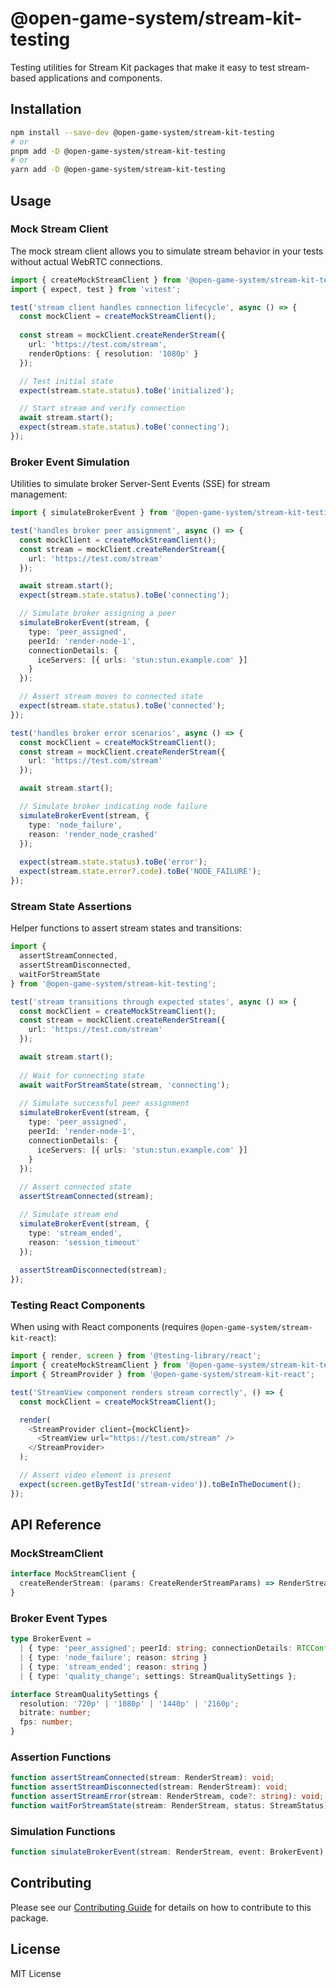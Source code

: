 # @open-game-system/stream-kit-testing

Testing utilities for Stream Kit packages that make it easy to test stream-based applications and components.

## Installation

```bash
npm install --save-dev @open-game-system/stream-kit-testing
# or
pnpm add -D @open-game-system/stream-kit-testing
# or
yarn add -D @open-game-system/stream-kit-testing
```

## Usage

### Mock Stream Client

The mock stream client allows you to simulate stream behavior in your tests without actual WebRTC connections.

```typescript
import { createMockStreamClient } from '@open-game-system/stream-kit-testing';
import { expect, test } from 'vitest';

test('stream client handles connection lifecycle', async () => {
  const mockClient = createMockStreamClient();
  
  const stream = mockClient.createRenderStream({
    url: 'https://test.com/stream',
    renderOptions: { resolution: '1080p' }
  });

  // Test initial state
  expect(stream.state.status).toBe('initialized');

  // Start stream and verify connection
  await stream.start();
  expect(stream.state.status).toBe('connecting');
});
```

### Broker Event Simulation

Utilities to simulate broker Server-Sent Events (SSE) for stream management:

```typescript
import { simulateBrokerEvent } from '@open-game-system/stream-kit-testing';

test('handles broker peer assignment', async () => {
  const mockClient = createMockStreamClient();
  const stream = mockClient.createRenderStream({
    url: 'https://test.com/stream'
  });

  await stream.start();
  expect(stream.state.status).toBe('connecting');

  // Simulate broker assigning a peer
  simulateBrokerEvent(stream, {
    type: 'peer_assigned',
    peerId: 'render-node-1',
    connectionDetails: {
      iceServers: [{ urls: 'stun:stun.example.com' }]
    }
  });

  // Assert stream moves to connected state
  expect(stream.state.status).toBe('connected');
});

test('handles broker error scenarios', async () => {
  const mockClient = createMockStreamClient();
  const stream = mockClient.createRenderStream({
    url: 'https://test.com/stream'
  });

  await stream.start();

  // Simulate broker indicating node failure
  simulateBrokerEvent(stream, {
    type: 'node_failure',
    reason: 'render_node_crashed'
  });
  
  expect(stream.state.status).toBe('error');
  expect(stream.state.error?.code).toBe('NODE_FAILURE');
});
```

### Stream State Assertions

Helper functions to assert stream states and transitions:

```typescript
import { 
  assertStreamConnected,
  assertStreamDisconnected,
  waitForStreamState 
} from '@open-game-system/stream-kit-testing';

test('stream transitions through expected states', async () => {
  const mockClient = createMockStreamClient();
  const stream = mockClient.createRenderStream({
    url: 'https://test.com/stream'
  });

  await stream.start();
  
  // Wait for connecting state
  await waitForStreamState(stream, 'connecting');
  
  // Simulate successful peer assignment
  simulateBrokerEvent(stream, {
    type: 'peer_assigned',
    peerId: 'render-node-1',
    connectionDetails: {
      iceServers: [{ urls: 'stun:stun.example.com' }]
    }
  });
  
  // Assert connected state
  assertStreamConnected(stream);

  // Simulate stream end
  simulateBrokerEvent(stream, {
    type: 'stream_ended',
    reason: 'session_timeout'
  });
  
  assertStreamDisconnected(stream);
});
```

### Testing React Components

When using with React components (requires `@open-game-system/stream-kit-react`):

```typescript
import { render, screen } from '@testing-library/react';
import { createMockStreamClient } from '@open-game-system/stream-kit-testing';
import { StreamProvider } from '@open-game-system/stream-kit-react';

test('StreamView component renders stream correctly', () => {
  const mockClient = createMockStreamClient();

  render(
    <StreamProvider client={mockClient}>
      <StreamView url="https://test.com/stream" />
    </StreamProvider>
  );

  // Assert video element is present
  expect(screen.getByTestId('stream-video')).toBeInTheDocument();
});
```

## API Reference

### MockStreamClient

```typescript
interface MockStreamClient {
  createRenderStream: (params: CreateRenderStreamParams) => RenderStream;
}
```

### Broker Event Types

```typescript
type BrokerEvent = 
  | { type: 'peer_assigned'; peerId: string; connectionDetails: RTCConfiguration }
  | { type: 'node_failure'; reason: string }
  | { type: 'stream_ended'; reason: string }
  | { type: 'quality_change'; settings: StreamQualitySettings };

interface StreamQualitySettings {
  resolution: '720p' | '1080p' | '1440p' | '2160p';
  bitrate: number;
  fps: number;
}
```

### Assertion Functions

```typescript
function assertStreamConnected(stream: RenderStream): void;
function assertStreamDisconnected(stream: RenderStream): void;
function assertStreamError(stream: RenderStream, code?: string): void;
function waitForStreamState(stream: RenderStream, status: StreamStatus): Promise<void>;
```

### Simulation Functions

```typescript
function simulateBrokerEvent(stream: RenderStream, event: BrokerEvent): void;
```

## Contributing

Please see our [Contributing Guide](../../CONTRIBUTING.md) for details on how to contribute to this package.

## License

MIT License 